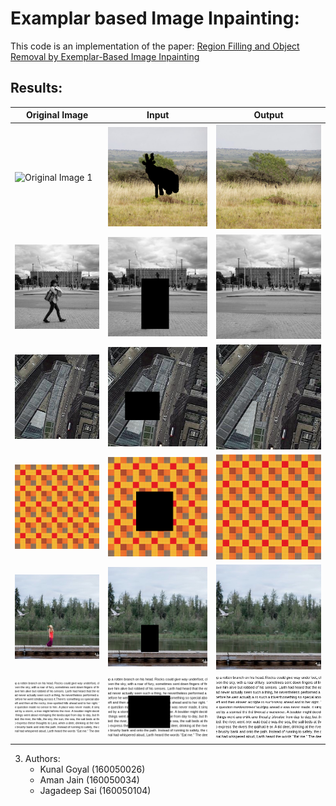 Examplar based Image Inpainting: 
=========================================================
This code is an implementation of the paper: 
[Region Filling and Object Removal by Exemplar-Based Image Inpainting](https://www.google.com/url?sa=t&rct=j&q=&esrc=s&source=web&cd=1&ved=2ahUKEwjIn4GLzJnfAhUJMo8KHQjKCJEQFjAAegQICRAC&url=http%3A%2F%2Fwww.irisa.fr%2Fvista%2FPapers%2F2004_ip_criminisi.pdf&usg=AOvVaw3xYkPMEcgqSkVt87IwvLc3)

Results:
------

 Original Image            | Input                     | Output                    
--- | --- | ---
![Original Image 1][ori1]  | ![Input Image 1][inp1]    | ![Output Image 1][out1]   
![Original Image 2][ori2]  | ![Input Image 2][inp2]    | ![Output Image 2][out2]   
![Original Image 3][ori3]  | ![Input Image 3][inp3]    | ![Output Image 3][out3]   
![Original Image 4][ori4]  | ![Input Image 4][inp4]    | ![Output Image 4][out4]   
![Original Image 5][ori5]  | ![Input Image 5][inp5]    | ![Output Image 5][out5]   
![Original Image 6][ori6]  | ![Input Image 6][inp6]    | ![Output Image 6][out6]   


3. Authors:
    * Kunal Goyal (160050026)
    * Aman Jain (160050034)
    * Jagadeep Sai (160050104)

[ori1]: https://raw.githubusercontent.com/JagadeepSai/Image-Inpainting/master/data/c33.jpg
[inp1]: https://raw.githubusercontent.com/JagadeepSai/Image-Inpainting/master/data/c33_input.png
[out1]: https://raw.githubusercontent.com/JagadeepSai/Image-Inpainting/master/data/c33_output.png

[ori2]: https://raw.githubusercontent.com/JagadeepSai/Image-Inpainting/master/data/c4.jpg
[inp2]: https://raw.githubusercontent.com/JagadeepSai/Image-Inpainting/master/data/c4_input.png
[out2]: https://raw.githubusercontent.com/JagadeepSai/Image-Inpainting/master/data/c4_output.png

[ori3]: https://raw.githubusercontent.com/JagadeepSai/Image-Inpainting/master/data/c15.jpg
[inp3]: https://raw.githubusercontent.com/JagadeepSai/Image-Inpainting/master/data/c15_input.png
[out3]: https://raw.githubusercontent.com/JagadeepSai/Image-Inpainting/master/data/c15_output.png

[ori4]: https://raw.githubusercontent.com/JagadeepSai/Image-Inpainting/master/data/c47.jpg
[inp4]: https://raw.githubusercontent.com/JagadeepSai/Image-Inpainting/master/data/c47_input.png
[out4]: https://raw.githubusercontent.com/JagadeepSai/Image-Inpainting/master/data/c47_output.png

[ori5]: https://raw.githubusercontent.com/JagadeepSai/Image-Inpainting/master/data/c3.jpg
[inp5]: https://raw.githubusercontent.com/JagadeepSai/Image-Inpainting/master/data/c3_input.png
[out5]: https://raw.githubusercontent.com/JagadeepSai/Image-Inpainting/master/data/c3_output.png

[ori6]: https://raw.githubusercontent.com/JagadeepSai/Image-Inpainting/master/data/c41.png
[inp6]: https://raw.githubusercontent.com/JagadeepSai/Image-Inpainting/master/data/c41_input.png
[out6]: https://raw.githubusercontent.com/JagadeepSai/Image-Inpainting/master/data/c41_output.png


[ori7]: https://raw.githubusercontent.com/JagadeepSai/Image-Inpainting/master/data/c41.png
[inp7]: https://raw.githubusercontent.com/JagadeepSai/Image-Inpainting/master/data/c41_input.png
[out7]: https://raw.githubusercontent.com/JagadeepSai/Image-Inpainting/master/data/c41_output.png

